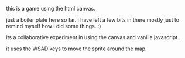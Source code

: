 this is a game using the html canvas.

just a boiler plate here so far. i have left a few bits in there mostly just to remind myself how i did some things. :)

its a collaborative experiment in using the canvas and vanilla javascript.

it uses the WSAD keys to move the sprite around the map.
